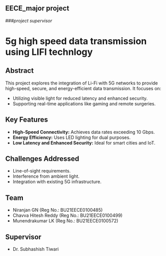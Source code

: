 ## EECE_major project
###*project supervisor*
#  5g high speed data transmission using LIFI technlogy

## Abstract
This project explores the integration of Li-Fi with 5G networks to provide high-speed, secure, and energy-efficient data transmission. It focuses on:
- Utilizing visible light for reduced latency and enhanced security.
- Supporting real-time applications like gaming and remote surgeries.

## Key Features
- **High-Speed Connectivity:** Achieves data rates exceeding 10 Gbps.
- **Energy Efficiency:** Uses LED lighting for dual purposes.
- **Low Latency and Enhanced Security:** Ideal for smart cities and IoT.

## Challenges Addressed
- Line-of-sight requirements.
- Interference from ambient light.
- Integration with existing 5G infrastructure.

## Team
- Niranjan GN (Reg No.: BU21EECE0100485)
- Chavva Hitesh Reddy (Reg No.: BU21EECE0100499)
- Munendrakumar LK (Reg No.: BU21EECE0100572)

## Supervisor
- Dr. Subhashish Tiwari
